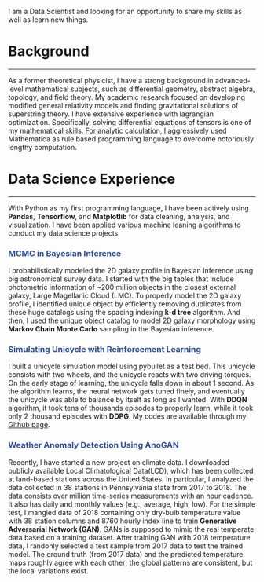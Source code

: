 I am a Data Scientist and looking for an opportunity to share my skills as well as learn new things.


# Background

---
As a former theoretical physicist, I have a strong background in advanced-level mathematical subjects,
such as differential geometry, abstract algebra, topology, and field theory. My academic research focused
on developing modified general relativity models and finding gravitational solutions of superstring theory.
I have extensive experience with lagrangian optimization. Specifically, solving differential equations of
tensors is one of my mathematical skills. For analytic calculation, I aggressively used Mathematica as rule based programming language to overcome notoriously lengthy computation.


# Data Science Experience

---
With Python as my first programming language, I have been actively using **Pandas**, **Tensorflow**, and **Matplotlib** for data cleaning, analysis, and visualization. I have been applied various machine leaning algorithms to conduct my data science projects. 

### <span style="color:#3050a0"> MCMC in Bayesian Inference</span>
I probabilistically modeled the 2D galaxy profile in Bayesian Inference using big astronomical survey data. I started with the big tables that include photometric information of ~200 million objects in the closest external galaxy, Large Magellanic Cloud (LMC). To properly model the 2D galaxy profile, I identified unique object by efficiently removing duplicates from these huge catalogs using the spacing indexing **k-d tree** algorithm. And then, I used the unique object catalog to model 2D galaxy morphology using **Markov Chain Monte Carlo** sampling in the Bayesian inference. 

### <span style="color:#3050a0">Simulating Unicycle with Reinforcement Learning</span>
I built a unicycle simulation model using pybullet as a test bed. This unicycle consists with two wheels, and the unicycle reacts with two driving torques. On the early stage of learning, the unicycle falls down in about 1 second. As the algorithm learns, the neural network gets tuned finely, and eventually the unicycle was able to balance by itself as long as I wanted. With **DDQN** algorithm, it took tens of thousands episodes to properly learn, while it took only 2 thousand episodes with **DDPG**. My codes are available through my [Github page](https://github.com/jhoonjeong/RL_unicycle). 

### <span style="color:#3050a0">Weather Anomaly Detection Using AnoGAN</span>
Recently, I have started a new project on climate data. I downloaded publicly available Local Climatological Data(LCD), which has been collected at land-based stations across the United States. In particular, I analyzed the data collected in 38 stations in Pennsylvania state from 2017 to 2018. The data consists over million time-series measurements with an hour cadence. It also has daily and monthly values (e.g., average, high, low). For the simple test, I mangled data of 2018 containing only dry-bulb temperature value with 38 station columns and 8760 hourly index line to train **Generative Adversarial Network (GAN)**. GANs is supposed to mimic the real temperate data based on a training dataset. After training GAN with 2018 temperature data, I randonly selected a test sample from 2017 data to test the trained model. The ground truth (from 2017 data) and the predicted temperature maps roughly agree with each other; the global patterns are consistent, but the local variations exist. 
